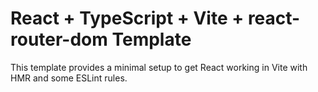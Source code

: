 # React + TypeScript + Vite + react-router-dom Template

This template provides a minimal setup to get React working in Vite with HMR and some ESLint rules.
